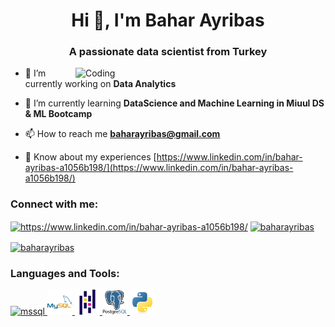 <h1 align="center">Hi 👋, I'm Bahar Ayribas</h1>
<h3 align="center">A passionate data scientist from Turkey</h3>
<img align="right" alt="Coding" width="400" src="https://media2.giphy.com/media/v1.Y2lkPTc5MGI3NjExNTU1NTEzOTI1YWZhZmRmZDgzM2ViZDQ3MzVjZWNhZjE1MzRhNzJjOSZjdD1z/f6hnhHkks8bk4jwjh3/giphy.gif">

- 🔭 I’m currently working on **Data Analytics**

- 🌱 I’m currently learning **DataScience and Machine Learning in Miuul DS & ML Bootcamp**

- 📫 How to reach me **baharayribas@gmail.com**

- 📄 Know about my experiences [https://www.linkedin.com/in/bahar-ayribas-a1056b198/](https://www.linkedin.com/in/bahar-ayribas-a1056b198/)

<h3 align="left">Connect with me:</h3>
<p align="left">
</p>
<a href="https://www.linkedin.com/in/bahar-ayribas-a1056b198/" target="blank"><img align="center" src="https://raw.githubusercontent.com/rahuldkjain/github-profile-readme-generator/master/src/images/icons/Social/linked-in-alt.svg" alt="https://www.linkedin.com/in/bahar-ayribas-a1056b198/" height="30" width="40" /></a>
<a href="https://www.hackerrank.com/baharayribas?hr_r=1" target="blank"><img align="center" src="https://raw.githubusercontent.com/rahuldkjain/github-profile-readme-generator/master/src/images/icons/Social/hackerrank.svg" alt="baharayribas" height="30" width="40" /></a>
</p>
<a href="https://www.kaggle.com/baharayribas" target="blank"><img align="center" src="https://raw.githubusercontent.com/rahuldkjain/github-profile-readme-generator/master/src/images/icons/Social/kaggle.svg" alt="baharayribas" height="30" width="40" /></a>

<h3 align="left">Languages and Tools:</h3>
<p align="left"> <a href="https://www.microsoft.com/en-us/sql-server" target="_blank" rel="noreferrer"> <img src="https://www.svgrepo.com/show/303229/microsoft-sql-server-logo.svg" alt="mssql" width="40" height="40"/> </a> <a href="https://www.mysql.com/" target="_blank" rel="noreferrer"> <img src="https://raw.githubusercontent.com/devicons/devicon/master/icons/mysql/mysql-original-wordmark.svg" alt="mysql" width="40" height="40"/> </a> <a href="https://pandas.pydata.org/" target="_blank" rel="noreferrer"> <img src="https://raw.githubusercontent.com/devicons/devicon/2ae2a900d2f041da66e950e4d48052658d850630/icons/pandas/pandas-original.svg" alt="pandas" width="40" height="40"/> </a> <a href="https://www.postgresql.org" target="_blank" rel="noreferrer"> <img src="https://raw.githubusercontent.com/devicons/devicon/master/icons/postgresql/postgresql-original-wordmark.svg" alt="postgresql" width="40" height="40"/> </a> <a href="https://www.python.org" target="_blank" rel="noreferrer"> <img src="https://raw.githubusercontent.com/devicons/devicon/master/icons/python/python-original.svg" alt="python" width="40" height="40"/> </a> </p>
